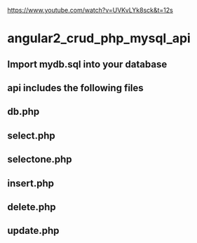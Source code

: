 
https://www.youtube.com/watch?v=UVKvLYk8sck&t=12s

# angular2_crud_php_mysql_api

## Import mydb.sql into your database
## api includes the following files
## db.php
## select.php
## selectone.php
## insert.php
## delete.php
## update.php
